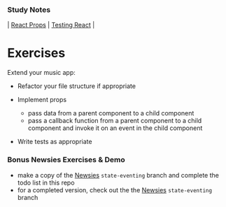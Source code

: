 ### Study Notes
| [React Props](https://github.com/getfutureproof/fp_guides_wiki/wiki/React-Props) | [Testing React](https://github.com/getfutureproof/fp_guides_wiki/wiki/Testing-React:-Jest-and-React-Testing-Library) |

# Exercises
Extend your music app:
- Refactor your file structure if appropriate

- Implement props
  - pass data from a parent component to a child component
  - pass a callback function from a parent component to a child component and invoke it on an event in the child component

- Write tests as appropriate

### Bonus Newsies Exercises & Demo
- make a copy of the [Newsies](https://github.com/getfutureproof/fp_codealong_react_newsies) `state-eventing` branch and complete the todo list in this repo
- for a completed version, check out the the [Newsies](https://github.com/getfutureproof/fp_codealong_react_newsies) `state-eventing` branch
